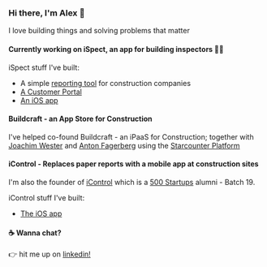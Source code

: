 ### Hi there, I'm Alex 👋

I love building things and solving problems that matter

#### Currently working on iSpect, an app for building inspectors 👷‍♂️ 

iSpect stuff I've built:
- A simple [reporting tool](https://aterrapportering.stage.ispectapp.se/?token=ZGFtaWFuX2N6dWJhX2ptX3NlX19pcmVwb3J0bGl0ZV90b2tlbg%3D%3D&p=project_1519207592_dbdd0937-5d39-4896-9643-679536ebb2d6&f=) for construction companies
- [A Customer Portal](https://portal.ispectapp.se/login)
- [An iOS app](https://apps.apple.com/se/app/ispect/id905912432)

#### Buildcraft - an App Store for Construction
I've helped co-found Buildcraft - an iPaaS for Construction; together with [Joachim Wester](https://github.com/Starcounter-Jack) and [Anton Fagerberg](https://www.linkedin.com/in/aejfager/) using the [Starcounter Platform](https://starcounter.com/)

#### iControl - Replaces paper reports with a mobile app at construction sites
I'm also the founder of [iControl](https://icontrolapp.se/en) which is a [500 Startups](https://500.co/) alumni - Batch 19.

iControl stuff I've built:
- [The iOS app](https://apps.apple.com/se/app/icontrol/id960717076?l=en)


#### ☕️ Wanna chat?
👉  hit me up on [linkedin!](https://www.linkedin.com/in/alexanderselling/)


